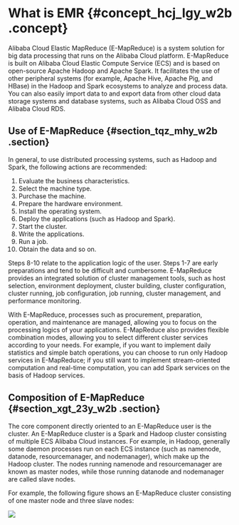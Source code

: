 # What is EMR {#concept_hcj_lgy_w2b .concept}

Alibaba Cloud Elastic MapReduce \(E-MapReduce\) is a system solution for big data processing that runs on the Alibaba Cloud platform. E-MapReduce is built on Alibaba Cloud Elastic Compute Service \(ECS\) and is based on open-source Apache Hadoop and Apache Spark. It facilitates the use of other peripheral systems \(for example, Apache Hive, Apache Pig, and HBase\) in the Hadoop and Spark ecosystems to analyze and process data. You can also easily import data to and export data from other cloud data storage systems and database systems, such as Alibaba Cloud OSS and Alibaba Cloud RDS.

## Use of E-MapReduce {#section_tqz_mhy_w2b .section}

In general, to use distributed processing systems, such as Hadoop and Spark, the following actions are recommended:

1.  Evaluate the business characteristics.
2.  Select the machine type.
3.  Purchase the machine.
4.  Prepare the hardware environment.
5.  Install the operating system.
6.  Deploy the applications \(such as Hadoop and Spark\).
7.  Start the cluster.
8.  Write the applications.
9.  Run a job.
10. Obtain the data and so on.

Steps 8-10 relate to the application logic of the user. Steps 1-7 are early preparations and tend to be difficult and cumbersome. E-MapReduce provides an integrated solution of cluster management tools, such as host selection, environment deployment, cluster building, cluster configuration, cluster running, job configuration, job running, cluster management, and performance monitoring.

With E-MapReduce, processes such as procurement, preparation, operation, and maintenance are managed, allowing you to focus on the processing logics of your applications. E-MapReduce also provides flexible combination modes, allowing you to select different cluster services according to your needs. For example, if you want to implement daily statistics and simple batch operations, you can choose to run only Hadoop services in E-MapReduce; if you still want to implement stream-oriented computation and real-time computation, you can add Spark services on the basis of Hadoop services.

## Composition of E-MapReduce {#section_xgt_23y_w2b .section}

The core component directly oriented to an E-MapReduce user is the cluster. An E-MapReduce cluster is a Spark and Hadoop cluster consisting of multiple ECS Alibaba Cloud instances. For example, in Hadoop, generally some daemon processes run on each ECS instance \(such as namenode, datanode, resourcemanager, and nodemanager\), which make up the Hadoop cluster. The nodes running namenode and resourcemanager are known as master nodes, while those running datanode and nodemanager are called slave nodes.

For example, the following figure shows an E-MapReduce cluster consisting of one master node and three slave nodes:

![](http://static-aliyun-doc.oss-cn-hangzhou.aliyuncs.com/assets/img/17824/15398514049988_en-US.jpg)

